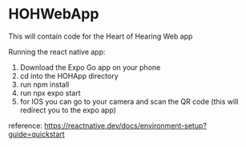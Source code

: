 # HOHWebApp
This will contain code for the Heart of Hearing Web app

Running the react native app:

1. Download the Expo Go app on your phone
2. cd into  the HOHApp directory
3. run npm install
4. run npx expo start
5. for IOS you can go to your camera and scan the QR code (this will redirect you to the expo app)

reference: https://reactnative.dev/docs/environment-setup?guide=quickstart

